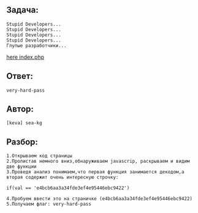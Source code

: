 ## Задача: 
    Stupid Developers...
    Stupid Developers...
    Stupid Developers...
    Stupid Developers...
    Глупые разработчики...

[here index.php](https://freehackquest.com/files/quests/78B7FDBD-D781-8DF5-1670-4988282C623A_index.php)

## Ответ:
    very-hard-pass

## Автор: 
    [keva] sea-kg

## Разбор:
    1.Открываем код страницы
    2.Пролистав немного вниз,обнаруживаем javascrip, раскрываем и видим две функции
    3.Проведя анализ понимаем,что первая функция занимается декодом,а вторая содержит очень интересную строчку:
    
    if(val == 'e4bcb6aa3a34fde3ef4e95446ebc9422')
    
    4.Пробуем ввести это на страничке (e4bcb6aa3a34fde3ef4e95446ebc9422)
    5.Получаем флаг: very-hard-pass